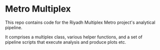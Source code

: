 # Metro Multiplex

This repo contains code for the Riyadh Multiplex Metro project's analytical pipeline.

It comprises a multiplex class, various helper functions, and a set of pipeline scripts that execute analysis and produce plots etc.  